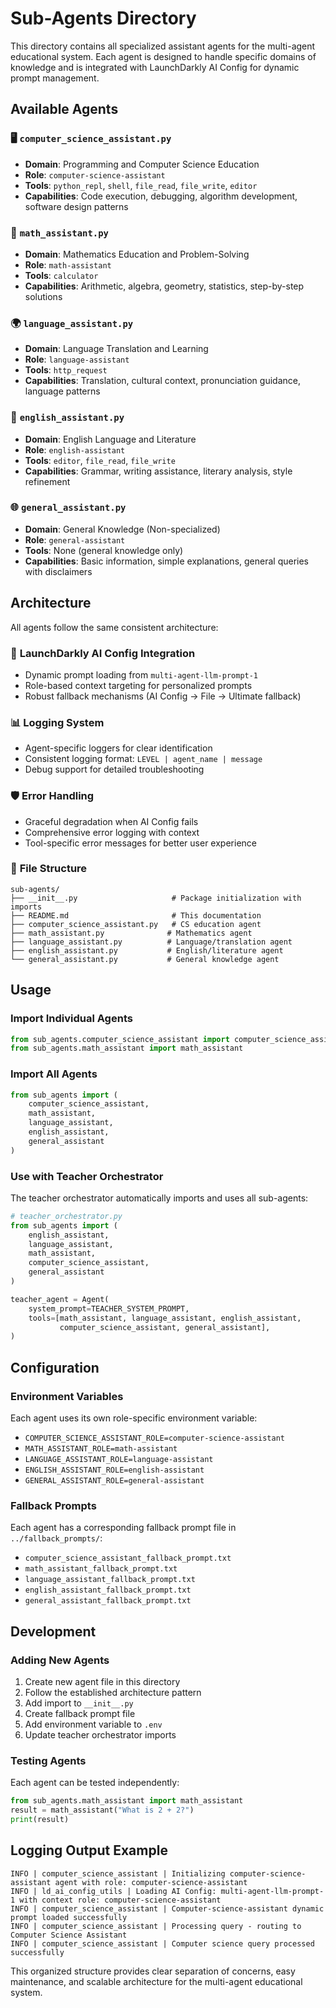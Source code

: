# Sub-Agents Directory

This directory contains all specialized assistant agents for the multi-agent educational system. Each agent is designed to handle specific domains of knowledge and is integrated with LaunchDarkly AI Config for dynamic prompt management.

## Available Agents

### 🖥️ `computer_science_assistant.py`
- **Domain**: Programming and Computer Science Education
- **Role**: `computer-science-assistant`
- **Tools**: `python_repl`, `shell`, `file_read`, `file_write`, `editor`
- **Capabilities**: Code execution, debugging, algorithm development, software design patterns

### 🧮 `math_assistant.py`
- **Domain**: Mathematics Education and Problem-Solving
- **Role**: `math-assistant`
- **Tools**: `calculator`
- **Capabilities**: Arithmetic, algebra, geometry, statistics, step-by-step solutions

### 🌍 `language_assistant.py`
- **Domain**: Language Translation and Learning
- **Role**: `language-assistant`
- **Tools**: `http_request`
- **Capabilities**: Translation, cultural context, pronunciation guidance, language patterns

### 📝 `english_assistant.py`
- **Domain**: English Language and Literature
- **Role**: `english-assistant`
- **Tools**: `editor`, `file_read`, `file_write`
- **Capabilities**: Grammar, writing assistance, literary analysis, style refinement

### 🌐 `general_assistant.py`
- **Domain**: General Knowledge (Non-specialized)
- **Role**: `general-assistant`
- **Tools**: None (general knowledge only)
- **Capabilities**: Basic information, simple explanations, general queries with disclaimers

## Architecture

All agents follow the same consistent architecture:

### 🔧 **LaunchDarkly AI Config Integration**
- Dynamic prompt loading from `multi-agent-llm-prompt-1`
- Role-based context targeting for personalized prompts
- Robust fallback mechanisms (AI Config → File → Ultimate fallback)

### 📊 **Logging System**
- Agent-specific loggers for clear identification
- Consistent logging format: `LEVEL | agent_name | message`
- Debug support for detailed troubleshooting

### 🛡️ **Error Handling**
- Graceful degradation when AI Config fails
- Comprehensive error logging with context
- Tool-specific error messages for better user experience

### 📁 **File Structure**
```
sub-agents/
├── __init__.py                     # Package initialization with imports
├── README.md                       # This documentation
├── computer_science_assistant.py   # CS education agent
├── math_assistant.py              # Mathematics agent
├── language_assistant.py          # Language/translation agent
├── english_assistant.py           # English/literature agent
└── general_assistant.py           # General knowledge agent
```

## Usage

### Import Individual Agents
```python
from sub_agents.computer_science_assistant import computer_science_assistant
from sub_agents.math_assistant import math_assistant
```

### Import All Agents
```python
from sub_agents import (
    computer_science_assistant,
    math_assistant,
    language_assistant,
    english_assistant,
    general_assistant
)
```

### Use with Teacher Orchestrator
The teacher orchestrator automatically imports and uses all sub-agents:
```python
# teacher_orchestrator.py
from sub_agents import (
    english_assistant,
    language_assistant,
    math_assistant,
    computer_science_assistant,
    general_assistant
)

teacher_agent = Agent(
    system_prompt=TEACHER_SYSTEM_PROMPT,
    tools=[math_assistant, language_assistant, english_assistant, 
           computer_science_assistant, general_assistant],
)
```

## Configuration

### Environment Variables
Each agent uses its own role-specific environment variable:
- `COMPUTER_SCIENCE_ASSISTANT_ROLE=computer-science-assistant`
- `MATH_ASSISTANT_ROLE=math-assistant`
- `LANGUAGE_ASSISTANT_ROLE=language-assistant`
- `ENGLISH_ASSISTANT_ROLE=english-assistant`
- `GENERAL_ASSISTANT_ROLE=general-assistant`

### Fallback Prompts
Each agent has a corresponding fallback prompt file in `../fallback_prompts/`:
- `computer_science_assistant_fallback_prompt.txt`
- `math_assistant_fallback_prompt.txt`
- `language_assistant_fallback_prompt.txt`
- `english_assistant_fallback_prompt.txt`
- `general_assistant_fallback_prompt.txt`

## Development

### Adding New Agents
1. Create new agent file in this directory
2. Follow the established architecture pattern
3. Add import to `__init__.py`
4. Create fallback prompt file
5. Add environment variable to `.env`
6. Update teacher orchestrator imports

### Testing Agents
Each agent can be tested independently:
```python
from sub_agents.math_assistant import math_assistant
result = math_assistant("What is 2 + 2?")
print(result)
```

## Logging Output Example
```
INFO | computer_science_assistant | Initializing computer-science-assistant agent with role: computer-science-assistant
INFO | ld_ai_config_utils | Loading AI Config: multi-agent-llm-prompt-1 with context role: computer-science-assistant
INFO | computer_science_assistant | Computer-science-assistant dynamic prompt loaded successfully
INFO | computer_science_assistant | Processing query - routing to Computer Science Assistant
INFO | computer_science_assistant | Computer science query processed successfully
```

This organized structure provides clear separation of concerns, easy maintenance, and scalable architecture for the multi-agent educational system.
